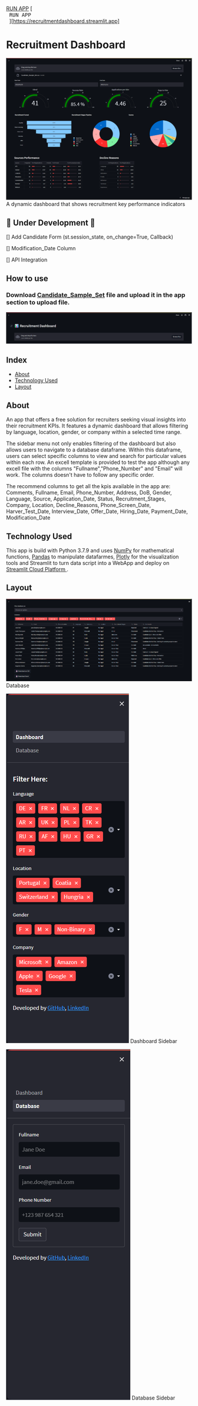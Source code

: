 [RUN APP](https://recruitmentdashboard.streamlit.app)
[<kbd> <br> RUN APP <br> </kbd>][https://recruitmentdashboard.streamlit.app]

# Recruitment Dashboard
![Home](img/Dashboard.png)
A dynamic dashboard that shows recruitment key performance indicators

## 🚧 Under Development 🚧
[] Add Candidate Form (st.session_state, on_change=True, Callback)

[] Modification_Date Column

[] API Integration

## How to use
### Download [Candidate_Sample_Set](https://github.com/srdobolo/recruitment_dashboard/blob/main/Candidate_Sample_Set.csv) file and upload it in the app section to upload file.

![Upload_file](img/Upload_file.png)

## Index
- <a href="https://github.com/srdobolo/recruitment_dashboard/tree/main#about"> About </a>
- <a href="https://github.com/srdobolo/recruitment_dashboard/tree/main#technology-used">Technology Used </a> 
- <a href="https://github.com/srdobolo/recruitment_dashboard/blob/main/README.md#layout">Layout </a>

## About
An app that offers a free solution for recruiters seeking visual insights into their recruitment KPIs. It features a dynamic dashboard that allows filtering by language, location, gender, or company within a selected time range.

The sidebar menu not only enables filtering of the dashboard but also allows users to navigate to a database dataframe. Within this dataframe, users can select specific columns to view and search for particular values within each row.
An excell template is provided to test the app although any excell file with the columns "Fullname","Phone_Number" and "Email" will work. The columns doesn't have to follow any specific order.

The recommend columns to get all the kpis available in the app are:
Comments, Fullname, Email, Phone_Number, Address, DoB, Gender, Language, Source, Application_Date, Status, Recruitment_Stages, Company, Location, Decline_Reasons, Phone_Screen_Date, Harver_Test_Date, Interview_Date, Offer_Date, Hiring_Date, Payment_Date, Modification_Date

## Technology Used
This app is build with Python 3.7.9 and uses <a href="https://numpy.org">NumPy</a> for mathematical functions, <a href="https://pandas.pydata.org">Pandas</a> to manipulate datafarmes, <a href="https://plotly.com">Plotly</a> for the visualization tools and Streamlit to turn data script into a WebApp and deploy on <a href="https://streamlit.io">Streamlit Cloud Platform </a>.

## Layout
![Database](img/Database.png)
Database

![Dashboard_Sidebar](img/Dashboard_Sidebar.png)
Dashboard Sidebar

![Database_Sidebar](img/Database_Sidebar.png)
Database Sidebar


